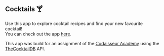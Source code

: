 ## Cocktails 🍸

Use this app to explore cocktail recipes and find your new favourite cocktail! <br/>You can check out the app [here](https://cocktails-adr.netlify.app/).

This app was build for an assignment of the [Codaisseur Academy](https://codaisseur.com/courses/academy/) using the [TheCocktailDB](https://www.thecocktaildb.com/) API.
